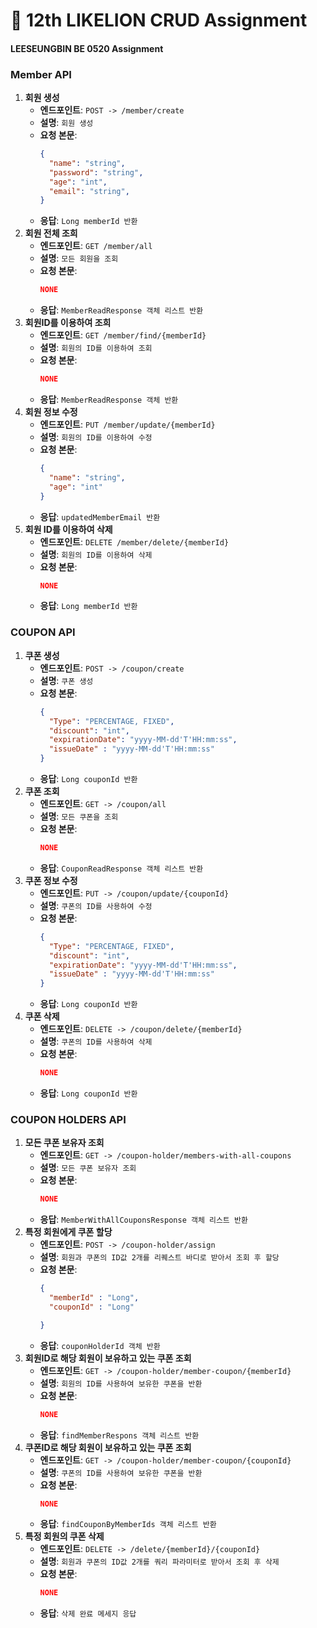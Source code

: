 # 🦁 12th LIKELION CRUD Assignment

#### **LEESEUNGBIN BE  0520 Assignment**

### Member API
1. **회원 생성**
    - **엔드포인트**: `POST -> /member/create`
    - **설명**: `회원 생성`
    - **요청 본문**:
        ```json
        {
          "name": "string",
          "password": "string",
          "age": "int",
          "email": "string",
        }
        ```
    - **응답**: `Long memberId 반환`
2. **회원 전체 조희**
    - **엔드포인트**: `GET /member/all`
    - **설명**: `모든 회원을 조회`
    - **요청 본문**:
        ```json
        NONE
        ```
    - **응답**: `MemberReadResponse 객체 리스트 반환`
3. **회원ID를 이용하여 조희**
    - **엔드포인트**: `GET /member/find/{memberId}`
    - **설명**: `회원의 ID를 이용하여 조회`
    - **요청 본문**:
        ```json
        NONE
        ```
    - **응답**: `MemberReadResponse 객체 반환`
3. **회원 정보 수정**
    - **엔드포인트**: `PUT /member/update/{memberId}`
    - **설명**: `회원의 ID를 이용하여 수정`
    - **요청 본문**:
        ```json
	    {
          "name": "string",
          "age": "int"
        }
        ```
    - **응답**: `updatedMemberEmail 반환`
4. **회원 ID를 이용하여 삭제**
    - **엔드포인트**: `DELETE /member/delete/{memberId}`
    - **설명**: `회원의 ID를 이용하여 삭제`
    - **요청 본문**:
        ```json
	    NONE
        ```
    - **응답**: `Long memberId 반환`
### COUPON API
1. **쿠폰 생성**
    - **엔드포인트**: `POST -> /coupon/create`
    - **설명**: `쿠폰 생성`
    - **요청 본문**:
        ```json
        {
          "Type": "PERCENTAGE, FIXED", 
          "discount": "int",
          "expirationDate": "yyyy-MM-dd'T'HH:mm:ss",
          "issueDate" : "yyyy-MM-dd'T'HH:mm:ss"
        }
        ```
    - **응답**: `Long couponId 반환`
2. **쿠폰 조회**
    - **엔드포인트**: `GET -> /coupon/all`
    - **설명**: `모든 쿠폰을 조회`
    - **요청 본문**:
        ```json
        NONE
        ```
    - **응답**: `CouponReadResponse 객체 리스트 반환`
3. **쿠폰 정보 수정**
    - **엔드포인트**: `PUT -> /coupon/update/{couponId}`
    - **설명**: `쿠폰의 ID를 사용하여 수정`
    - **요청 본문**:
        ```json
        {
          "Type": "PERCENTAGE, FIXED", 
          "discount": "int",
          "expirationDate": "yyyy-MM-dd'T'HH:mm:ss",
          "issueDate" : "yyyy-MM-dd'T'HH:mm:ss"
        }
        ```
    - **응답**: `Long couponId 반환`
4. **쿠폰 삭제**
    - **엔드포인트**: `DELETE -> /coupon/delete/{memberId}`
    - **설명**: `쿠폰의 ID를 사용하여 삭제`
    - **요청 본문**:
        ```json
        NONE
        ```
    - **응답**: `Long couponId 반환`
### COUPON HOLDERS API
1. **모든 쿠폰 보유자 조회**
    - **엔드포인트**: `GET -> /coupon-holder/members-with-all-coupons`
    - **설명**: `모든 쿠폰 보유자 조회`
    - **요청 본문**:
        ```json
        NONE
        ```
    - **응답**: `MemberWithAllCouponsResponse 객체 리스트 반환`
2. **특정 회원에게 쿠폰 할당**
    - **엔드포인트**: `POST -> /coupon-holder/assign`
    - **설명**: `회원과 쿠폰의 ID값 2개를 리퀘스트 바디로 받아서 조회 후 할당`
    - **요청 본문**:
        ```json
        {
          "memberId" : "Long",
          "couponId" : "Long"

        }
        ```
    - **응답**: `couponHolderId 객체 반환`
3. **회원ID로 해당 회원이 보유하고 있는 쿠폰 조회**
    - **엔드포인트**: `GET -> /coupon-holder/member-coupon/{memberId}`
    - **설명**: `회원의 ID를 사용하여 보유한 쿠폰을 반환`
    - **요청 본문**:
        ```json
        NONE    
        ```
    - **응답**: `findMemberRespons 객체 리스트 반환`
4. **쿠폰ID로 해당 회원이 보유하고 있는 쿠폰 조회**
    - **엔드포인트**: `GET -> /coupon-holder/member-coupon/{couponId}`
    - **설명**: `쿠폰의 ID를 사용하여 보유한 쿠폰을 반환`
    - **요청 본문**:
        ```json
        NONE
        ```
    - **응답**: `findCouponByMemberIds 객체 리스트 반환`
4. **특정 회원의 쿠폰 삭제**
    - **엔드포인트**: `DELETE -> /delete/{memberId}/{couponId}`
    - **설명**: `회원과 쿠폰의 ID값 2개를 쿼리 파라미터로 받아서 조회 후 삭제`
    - **요청 본문**:
        ```json
        NONE
        ```
    - **응답**: `삭제 완료 메세지 응답`
